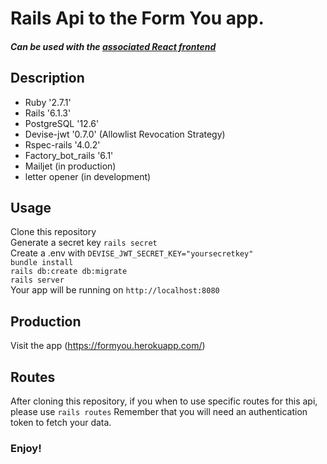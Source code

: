 # Rails Api to the Form You app.

##### Can be used with the [associated React frontend](https://github.com/kentsbrockman/React-Formyou)

## Description
* Ruby '2.7.1'  
* Rails '6.1.3'  
* PostgreSQL '12.6'  
* Devise-jwt '0.7.0' (Allowlist Revocation Strategy)  
* Rspec-rails '4.0.2'  
* Factory_bot_rails '6.1'  
* Mailjet (in production)
* letter opener (in development)

## Usage
Clone this repository  
Generate a secret key `rails secret`  
Create a .env with `DEVISE_JWT_SECRET_KEY="yoursecretkey"`    
`bundle install`  
`rails db:create db:migrate`  
`rails server`  
Your app will be running on `http://localhost:8080`  

## Production 
Visit the app (https://formyou.herokuapp.com/)

## Routes
After cloning this repository, if you when to use specific routes for this api, please use 
`rails routes`
Remember that you will need an authentication token to fetch your data.

### Enjoy!

